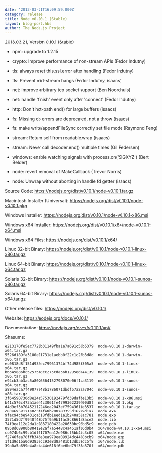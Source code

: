 ```yaml
---
date: '2013-03-21T16:09:59.000Z'
category: release
title: Node v0.10.1 (Stable)
layout: blog-post.hbs
author: The Node.js Project
---
```


2013.03.21, Version 0.10.1 (Stable)

- npm: upgrade to 1.2.15

- crypto: Improve performance of non-stream APIs (Fedor Indutny)

- tls: always reset this.ssl.error after handling (Fedor Indutny)

- tls: Prevent mid-stream hangs (Fedor Indutny, isaacs)

- net: improve arbitrary tcp socket support (Ben Noordhuis)

- net: handle 'finish' event only after 'connect' (Fedor Indutny)

- http: Don't hot-path end() for large buffers (isaacs)

- fs: Missing cb errors are deprecated, not a throw (isaacs)

- fs: make write/appendFileSync correctly set file mode (Raymond Feng)

- stream: Return self from readable.wrap (isaacs)

- stream: Never call decoder.end() multiple times (Gil Pedersen)

- windows: enable watching signals with process.on('SIGXYZ') (Bert Belder)

- node: revert removal of MakeCallback (Trevor Norris)

- node: Unwrap without aborting in handle fd getter (isaacs)

Source Code: https://nodejs.org/dist/v0.10.1/node-v0.10.1.tar.gz

Macintosh Installer (Universal): https://nodejs.org/dist/v0.10.1/node-v0.10.1.pkg

Windows Installer: https://nodejs.org/dist/v0.10.1/node-v0.10.1-x86.msi

Windows x64 Installer: https://nodejs.org/dist/v0.10.1/x64/node-v0.10.1-x64.msi

Windows x64 Files: https://nodejs.org/dist/v0.10.1/x64/

Linux 32-bit Binary: https://nodejs.org/dist/v0.10.1/node-v0.10.1-linux-x86.tar.gz

Linux 64-bit Binary: https://nodejs.org/dist/v0.10.1/node-v0.10.1-linux-x64.tar.gz

Solaris 32-bit Binary: https://nodejs.org/dist/v0.10.1/node-v0.10.1-sunos-x86.tar.gz

Solaris 64-bit Binary: https://nodejs.org/dist/v0.10.1/node-v0.10.1-sunos-x64.tar.gz

Other release files: https://nodejs.org/dist/v0.10.1/

Website: https://nodejs.org/docs/v0.10.1/

Documentation: https://nodejs.org/docs/v0.10.1/api/

Shasums:

```
e213170fe5ec7721b31149fba1a7a691c50b5379  node-v0.10.1-darwin-x64.tar.gz
5526d189fa3180e11731e1aebb0f22c1c2fb3d8d  node-v0.10.1-darwin-x86.tar.gz
ec0818d8f151d933ec79961374bf74d9855305a5  node-v0.10.1-linux-x64.tar.gz
b6345e86bc52575f8cc275cda36b1295ed544139  node-v0.10.1-linux-x86.tar.gz
e94cb3ab3ac5a8026564152798070e06f1ba3119  node-v0.10.1-sunos-x64.tar.gz
a894eaca7f49077e48b1786071dbdf57a2ea704c  node-v0.10.1-sunos-x86.tar.gz
3f64590730d8e24e57530192479fd39dafde13b5  node-v0.10.1-x86.msi
b41c576c473a1ae44c3061fe4799362239f00d8f  node-v0.10.1.pkg
d4d9ef3b70452112246ea2043ef75943611e3537  node-v0.10.1.tar.gz
c034695812148c3fafe8b208203355d16289d1a7  node.exe
9fac94cbe9431ca518fdb1eed1a1b240a58ac781  node.exp
3571d5d7f9940f48b75f9a9b1fac8c8661e8ace2  node.lib
74f9ea112e2da1c1837180422a20630bc92bd5c9  node.pdb
0958d68900b80419e2af7a5448c4a451af06d0b4  x64/node-v0.10.1-x64.msi
cc074b6c99cb1df01707ea12e986cf5bb4dc3c05  x64/node.exe
f2746fea78ffb346e8ea979ea09924dc4408bcb9  x64/node.exp
1f1d9d1ba0d9383ecc93e8d8a481b13db39dc5f8  x64/node.lib
39a0a5a699e4a8cba44e618f6be6bd79f36a370f  x64/node.pdb
```
